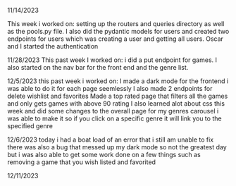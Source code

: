 11/14/2023

This week i worked on:
setting up the routers and  queries directory as well as the pools.py file.
I also did the pydantic models for users and created two endpoints for users which was creating a user and getting all users.
Oscar and I started the authentication

11/28/2023
This past week I worked on:
i did a put endpoint for games. I also started on the nav bar for the front end and the genre list.

12/5/2023
this past week i worked on:
I made a dark mode for the frontend i was able to do it for each page seemlessly
I also made 2 endpoints for delete wishlist and favorites
Made a top rated page that filters all the games and only gets games with above 90 rating
I also learned alot about css this week and did some changes to the overall page
for my genres carousel i was able to make it so if you click on a specific genre it will link you to the specified genre

12/6/2023
today i had a boat load of an error that i still am unable to fix
there was also a bug that messed up my dark mode so not the greatest day
but i was also able to get some work done on a few things such as removing a game that you wish listed and favorited

12/11/2023

